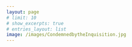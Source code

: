 ```yaml
---
layout: page
# limit: 10
# show_excerpts: true
# entries_layout: list
image: /images/CondemnedbytheInquisition.jpg
---
```



